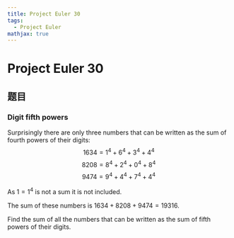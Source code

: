 ```yaml
---
title: Project Euler 30
tags:
  - Project Euler
mathjax: true
---
```

<escape><!-- more --></escape>

# Project Euler 30
## 题目
### Digit fifth powers
Surprisingly there are only three numbers that can be written as the sum of fourth powers of their digits:
$$1634=1^4+6^4+3^4+4^4$$
$$8208=8^4+2^4+0^4+8^4$$
$$9474=9^4+4^4+7^4+4^4$$

As $1 = 1^4$ is not a sum it is not included.

The sum of these numbers is $1634 + 8208 + 9474 = 19316$.

Find the sum of all the numbers that can be written as the sum of fifth powers of their digits.
